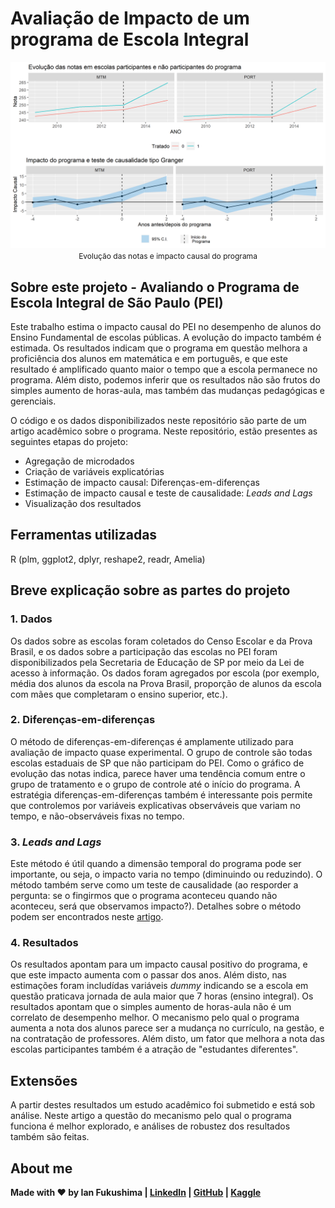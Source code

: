 # Avaliação de Impacto de um programa de Escola Integral
<p align="center" style="margin-bottom: -10px">
    <img src="readmeplots.png" alt="intro_plots"/>
    <p align="center" style="font-size: 12px">Evolução das notas e impacto causal do programa</p>
</p>

## Sobre este projeto - Avaliando o Programa de Escola Integral de São Paulo (PEI)
Este trabalho estima o impacto causal do PEI no desempenho de alunos do Ensino Fundamental de escolas públicas. A evolução do impacto também é estimada. Os resultados indicam que o programa em questão melhora a proficiência dos alunos em matemática e em português, e que este resultado é amplificado quanto maior o tempo que a escola permanece no programa. Além disto, podemos inferir que os resultados não são frutos do simples aumento de horas-aula, mas também das mudanças pedagógicas e gerenciais.

O código e os dados disponibilizados neste repositório são parte de um artigo acadêmico sobre o programa. Neste repositório, estão presentes as seguintes etapas do projeto:

- Agregação de microdados
- Criação de variáveis explicatórias
- Estimação de impacto causal: Diferenças-em-diferenças
- Estimação de impacto causal e teste de causalidade: *Leads and Lags*
- Visualização dos resultados

## Ferramentas utilizadas
R (plm, ggplot2, dplyr, reshape2, readr, Amelia)

## Breve explicação sobre as partes do projeto
### 1. Dados
Os dados sobre as escolas foram coletados do Censo Escolar e da Prova Brasil, e os dados sobre a participação das escolas no PEI foram disponibilizados pela Secretaria de Educação de SP por meio da Lei de acesso à informação. Os dados foram agregados por escola (por exemplo, média dos alunos da escola na Prova Brasil, proporção de alunos da escola com mães que completaram o ensino superior, etc.). 

### 2. Diferenças-em-diferenças
O método de diferenças-em-diferenças é amplamente utilizado para avaliação de impacto quase experimental. O grupo de controle são todas escolas estaduais de SP que não participam do PEI. Como o gráfico de evolução das notas indica, parece haver uma tendência comum entre o grupo de tratamento e o grupo de controle até o início do programa. A estratégia diferenças-em-diferenças também é interessante pois permite que controlemos por variáveis explicativas observáveis que variam no tempo, e não-observáveis fixas no tempo.

### 3. *Leads and Lags*
Este método é útil quando a dimensão temporal do programa pode ser importante, ou seja, o impacto varia no tempo (diminuindo ou reduzindo). O método também serve como um teste de causalidade (ao resporder a pergunta: se o fingirmos que o programa aconteceu quando não aconteceu, será que observamos impacto?). Detalhes sobre o método podem ser encontrados neste [artigo](https://www.journals.uchicago.edu/doi/abs/10.1086/344122).

### 4. Resultados
Os resultados apontam para um impacto causal positivo do programa, e que este impacto aumenta com o passar dos anos. Além disto, nas estimações foram includídas variáveis *dummy* indicando se a escola em questão praticava jornada de aula maior que 7 horas (ensino integral). Os resultados apontam que o simples aumento de horas-aula não é um correlato de desempenho melhor. O mecanismo pelo qual o programa aumenta a nota dos alunos parece ser a mudança no currículo, na gestão, e na contratação de professores. Além disto, um fator que melhora a nota das escolas participantes também é a atração de "estudantes diferentes". 

## Extensões
A partir destes resultados um estudo acadêmico foi submetido e está sob análise. Neste artigo a questão do mecanismo pelo qual o programa funciona é melhor explorado, e análises de robustez dos resultados também são feitas.

## About me
**Made with ❤️ by Ian Fukushima | [LinkedIn](https://linkedin.com/in/ian-fukushima) | [GitHub](https://github.com/isfuku) | [Kaggle](https://www.kaggle.com/ianfukushima)**

